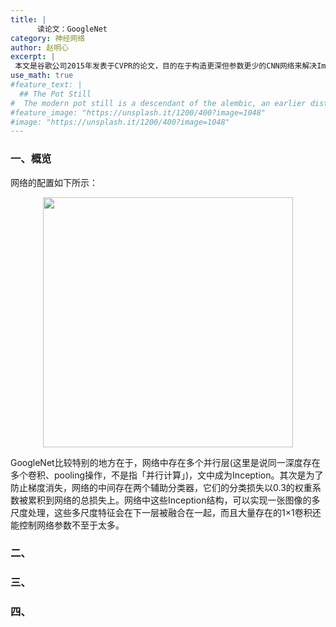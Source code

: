 ```yaml
---
title: |
      读论文：GoogleNet
category: 神经网络
author: 赵明心
excerpt: |
 本文是谷歌公司2015年发表于CVPR的论文，目的在于构造更深但参数更少的CNN网络来解决ImageNet分类问题。全名《Going Deeper with Convolutions》，本文大量使用1×1卷积核进行中间层的降维，并且在中间层的构造上，使用多个并行操作的卷积、Pooling层来获得feature的多尺度信息。其次，为了避免网络太深而造成梯度消失，网络在中间层引入了额外的两个输出层来计算Loss，防止梯度的消失。
use_math: true
#feature_text: |
  ## The Pot Still
#  The modern pot still is a descendant of the alembic, an earlier distillation device
#feature_image: "https://unsplash.it/1200/400?image=1048"
#image: "https://unsplash.it/1200/400?image=1048"
---
```


### 一、概览
网络的配置如下所示：
<center>
<img src="http://wx1.sinaimg.cn/large/41f56ddcly1fuhbmy1ibqj213245lauj.jpg" width="400px">
</center>

GoogleNet比较特别的地方在于，网络中存在多个并行层(这里是说同一深度存在多个卷积、pooling操作，不是指「并行计算」)，文中成为Inception。其次是为了防止梯度消失，网络的中间存在两个辅助分类器，它们的分类损失以0.3的权重系数被累积到网络的总损失上。网络中这些Inception结构，可以实现一张图像的多尺度处理，这些多尺度特征会在下一层被融合在一起，而且大量存在的1×1卷积还能控制网络参数不至于太多。


### 二、




### 三、



### 四、